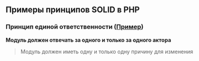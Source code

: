 ## Примеры принципов SOLID в PHP

### Принцип единой ответственности ([Пример](./SingleResponsibilityPrinciple.php))
**Модуль должен отвечать за одного и только за одного актора**
> Модуль должен иметь одну и только одну причину для изменения
